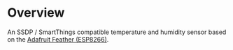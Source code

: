 # Overview
An SSDP / SmartThings compatible temperature and humidity sensor based on the [Adafruit Feather (ESP8266)](https://www.adafruit.com/products/2821).

